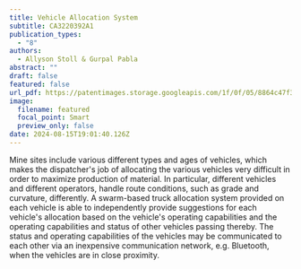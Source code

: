 ```yaml
---
title: Vehicle Allocation System
subtitle: CA3220392A1
publication_types:
  - "8"
authors:
  - Allyson Stoll & Gurpal Pabla
abstract: ""
draft: false
featured: false
url_pdf: https://patentimages.storage.googleapis.com/1f/0f/05/8864c47f3093bf/CA3220392A1.pdf
image:
  filename: featured
  focal_point: Smart
  preview_only: false
date: 2024-08-15T19:01:40.126Z
---
```

Mine sites include various different types and ages of vehicles, which makes the dispatcher's job of allocating the various vehicles very difficult in order to maximize production of material. In particular, different vehicles and different operators, handle route conditions, such as grade and curvature, differently. A swarm-based truck allocation system provided on each vehicle is able to independently provide suggestions for each vehicle's allocation based on the vehicle's operating capabilities and the operating capabilities and status of other vehicles passing thereby. The status and operating capabilities of the vehicles may be communicated to each other via an inexpensive communication network, e.g. Bluetooth, when the vehicles are in close proximity.
